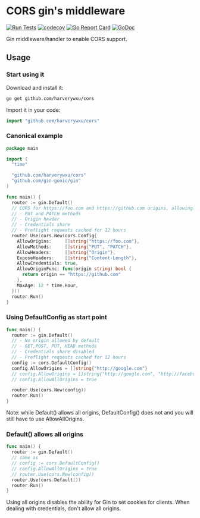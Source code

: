 # CORS gin's middleware

[![Run Tests](https://github.com/harverywxu/cors/actions/workflows/go.yml/badge.svg)](https://github.com/harverywxu/cors/actions/workflows/go.yml)
[![codecov](https://codecov.io/gh/gin-contrib/cors/branch/master/graph/badge.svg)](https://codecov.io/gh/gin-contrib/cors)
[![Go Report Card](https://goreportcard.com/badge/github.com/harverywxu/cors)](https://goreportcard.com/report/github.com/harverywxu/cors)
[![GoDoc](https://godoc.org/github.com/harverywxu/cors?status.svg)](https://godoc.org/github.com/harverywxu/cors)

Gin middleware/handler to enable CORS support.

## Usage

### Start using it

Download and install it:

```sh
go get github.com/harverywxu/cors
```

Import it in your code:

```go
import "github.com/harverywxu/cors"
```

### Canonical example

```go
package main

import (
  "time"

  "github.com/harverywxu/cors"
  "github.com/gin-gonic/gin"
)

func main() {
  router := gin.Default()
  // CORS for https://foo.com and https://github.com origins, allowing:
  // - PUT and PATCH methods
  // - Origin header
  // - Credentials share
  // - Preflight requests cached for 12 hours
  router.Use(cors.New(cors.Config{
    AllowOrigins:     []string{"https://foo.com"},
    AllowMethods:     []string{"PUT", "PATCH"},
    AllowHeaders:     []string{"Origin"},
    ExposeHeaders:    []string{"Content-Length"},
    AllowCredentials: true,
    AllowOriginFunc: func(origin string) bool {
      return origin == "https://github.com"
    },
    MaxAge: 12 * time.Hour,
  }))
  router.Run()
}
```

### Using DefaultConfig as start point

```go
func main() {
  router := gin.Default()
  // - No origin allowed by default
  // - GET,POST, PUT, HEAD methods
  // - Credentials share disabled
  // - Preflight requests cached for 12 hours
  config := cors.DefaultConfig()
  config.AllowOrigins = []string{"http://google.com"}
  // config.AllowOrigins = []string{"http://google.com", "http://facebook.com"}
  // config.AllowAllOrigins = true

  router.Use(cors.New(config))
  router.Run()
}
```

Note: while Default() allows all origins, DefaultConfig() does not and you will still have to use AllowAllOrigins.

### Default() allows all origins

```go
func main() {
  router := gin.Default()
  // same as
  // config := cors.DefaultConfig()
  // config.AllowAllOrigins = true
  // router.Use(cors.New(config))
  router.Use(cors.Default())
  router.Run()
}
```

Using all origins disables the ability for Gin to set cookies for clients. When dealing with credentials, don't allow all origins.
